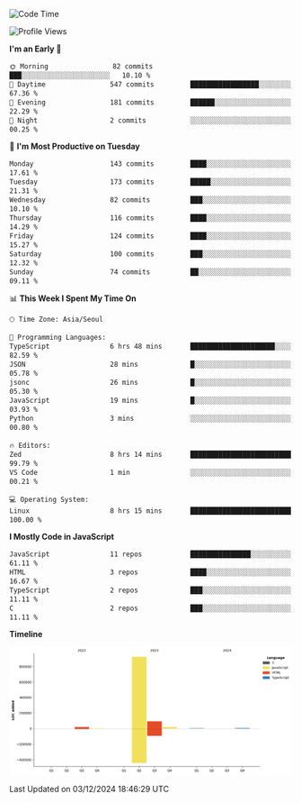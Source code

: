 <!--START_SECTION:waka-->
![Code Time](http://img.shields.io/badge/Code%20Time-130%20hrs%2032%20mins-blue)

![Profile Views](http://img.shields.io/badge/Profile%20Views-3-blue)

**I'm an Early 🐤** 

```text
🌞 Morning                82 commits          ███░░░░░░░░░░░░░░░░░░░░░░   10.10 % 
🌆 Daytime                547 commits         █████████████████░░░░░░░░   67.36 % 
🌃 Evening                181 commits         ██████░░░░░░░░░░░░░░░░░░░   22.29 % 
🌙 Night                  2 commits           ░░░░░░░░░░░░░░░░░░░░░░░░░   00.25 % 
```
📅 **I'm Most Productive on Tuesday** 

```text
Monday                   143 commits         ████░░░░░░░░░░░░░░░░░░░░░   17.61 % 
Tuesday                  173 commits         █████░░░░░░░░░░░░░░░░░░░░   21.31 % 
Wednesday                82 commits          ███░░░░░░░░░░░░░░░░░░░░░░   10.10 % 
Thursday                 116 commits         ████░░░░░░░░░░░░░░░░░░░░░   14.29 % 
Friday                   124 commits         ████░░░░░░░░░░░░░░░░░░░░░   15.27 % 
Saturday                 100 commits         ███░░░░░░░░░░░░░░░░░░░░░░   12.32 % 
Sunday                   74 commits          ██░░░░░░░░░░░░░░░░░░░░░░░   09.11 % 
```


📊 **This Week I Spent My Time On** 

```text
🕑︎ Time Zone: Asia/Seoul

💬 Programming Languages: 
TypeScript               6 hrs 48 mins       █████████████████████░░░░   82.59 % 
JSON                     28 mins             █░░░░░░░░░░░░░░░░░░░░░░░░   05.78 % 
jsonc                    26 mins             █░░░░░░░░░░░░░░░░░░░░░░░░   05.30 % 
JavaScript               19 mins             █░░░░░░░░░░░░░░░░░░░░░░░░   03.93 % 
Python                   3 mins              ░░░░░░░░░░░░░░░░░░░░░░░░░   00.80 % 

🔥 Editors: 
Zed                      8 hrs 14 mins       █████████████████████████   99.79 % 
VS Code                  1 min               ░░░░░░░░░░░░░░░░░░░░░░░░░   00.21 % 

💻 Operating System: 
Linux                    8 hrs 15 mins       █████████████████████████   100.00 % 
```

**I Mostly Code in JavaScript** 

```text
JavaScript               11 repos            ███████████████░░░░░░░░░░   61.11 % 
HTML                     3 repos             ████░░░░░░░░░░░░░░░░░░░░░   16.67 % 
TypeScript               2 repos             ███░░░░░░░░░░░░░░░░░░░░░░   11.11 % 
C                        2 repos             ███░░░░░░░░░░░░░░░░░░░░░░   11.11 % 
```



**Timeline**

![Lines of Code chart](https://raw.githubusercontent.com/project-dy/project-dy/main/assets/bar_graph.png)


 Last Updated on 03/12/2024 18:46:29 UTC
<!--END_SECTION:waka-->
